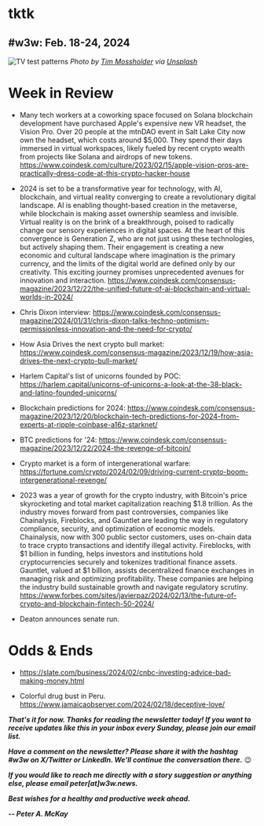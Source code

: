 # tktk
## #w3w: Feb. 18-24, 2024

![TV test patterns](https://images.unsplash.com/photo-1501141178950-e7fa06e4adf5)
*Photo by [Tim Mossholder](https://unsplash.com/@timmossholder?utm_content=creditCopyText&utm_medium=referral&utm_source=unsplash) via [Unsplash](https://unsplash.com/photos/close-up-photo-of-spmte-color-bars-oTjFWTHDRZQ?utm_content=creditCopyText&utm_medium=referral&utm_source=unsplash)*

<!--

Lede item. Riff on t-plus innovation in TV...

If you take a snapshot in time, TV looks like it's doing relatively better than print. But if you look at them at comparable distances in time from that point at which each started to be disrupted by the internet, they look remarkably similar.  

in my opinion, it's failing miserably at doing.

Advertising.


-->



# Week in Review

<!-- Prompt: Leo, please summarize the news article in this browser tab. I'm looking for a paragraph of 2-3 conversational sentences, suitable to use in a newsletter I'm working on. -->

<!-- Some early candidates. Frankly, all of these are unlikely to run. But they should all make for good personal reading and/or items to share on social... -->



- Many tech workers at a coworking space focused on Solana blockchain development have purchased Apple's expensive new VR headset, the Vision Pro. Over 20 people at the mtnDAO event in Salt Lake City now own the headset, which costs around $5,000. They spend their days immersed in virtual workspaces, likely fueled by recent crypto wealth from projects like Solana and airdrops of new tokens. https://www.coindesk.com/culture/2023/02/15/apple-vision-pros-are-practically-dress-code-at-this-crypto-hacker-house

- 2024 is set to be a transformative year for technology, with AI, blockchain, and virtual reality converging to create a revolutionary digital landscape. AI is enabling thought-based creation in the metaverse, while blockchain is making asset ownership seamless and invisible. Virtual reality is on the brink of a breakthrough, poised to radically change our sensory experiences in digital spaces. At the heart of this convergence is Generation Z, who are not just using these technologies, but actively shaping them. Their engagement is creating a new economic and cultural landscape where imagination is the primary currency, and the limits of the digital world are defined only by our creativity. This exciting journey promises unprecedented avenues for innovation and interaction. https://www.coindesk.com/consensus-magazine/2023/12/22/the-unified-future-of-ai-blockchain-and-virtual-worlds-in-2024/

- Chris Dixon interview: https://www.coindesk.com/consensus-magazine/2024/01/31/chris-dixon-talks-techno-optimism-permissionless-innovation-and-the-need-for-crypto/

- How Asia Drives the next crypto bull market: https://www.coindesk.com/consensus-magazine/2023/12/19/how-asia-drives-the-next-crypto-bull-market/

- Harlem Capital's list of unicorns founded by POC: https://harlem.capital/unicorns-of-unicorns-a-look-at-the-38-black-and-latino-founded-unicorns/

- Blockchain predictions for 2024: https://www.coindesk.com/consensus-magazine/2023/12/20/blockchain-tech-predictions-for-2024-from-experts-at-ripple-coinbase-a16z-starknet/

- BTC predictions for '24: https://www.coindesk.com/consensus-magazine/2023/12/22/2024-the-revenge-of-bitcoin/

- Crypto market is a form of intergenerational warfare: https://fortune.com/crypto/2024/02/09/driving-current-crypto-boom-intergenerational-revenge/

- 2023 was a year of growth for the crypto industry, with Bitcoin's price skyrocketing and total market capitalization reaching $1.8 trillion. As the industry moves forward from past controversies, companies like Chainalysis, Fireblocks, and Gauntlet are leading the way in regulatory compliance, security, and optimization of economic models. Chainalysis, now with 300 public sector customers, uses on-chain data to trace crypto transactions and identify illegal activity. Fireblocks, with $1 billion in funding, helps investors and institutions hold cryptocurrencies securely and tokenizes traditional finance assets. Gauntlet, valued at $1 billion, assists decentralized finance exchanges in managing risk and optimizing profitability. These companies are helping the industry build sustainable growth and navigate regulatory scrutiny.
https://www.forbes.com/sites/javierpaz/2024/02/13/the-future-of-crypto-and-blockchain-fintech-50-2024/




- Deaton announces senate run. <!-- Need link -->

# Odds & Ends
- https://slate.com/business/2024/02/cnbc-investing-advice-bad-making-money.html

- Colorful drug bust in Peru. https://www.jamaicaobserver.com/2024/02/18/deceptive-love/

_**That's it for now. Thanks for reading the newsletter today! If you want to receive updates like this in your inbox every Sunday, please join our email list.**_

_**Have a comment on the newsletter? Please share it with the hashtag #w3w on X/Twitter or LinkedIn. We'll continue the conversation there.**_ 😉

_**If you would like to reach me directly with a story suggestion or anything else, please email peter[at]w3w.news.**_

<!--Move this content to standing editorial policy page on the website.     _**Note: #Web3Weekly content is intended for journalistic purposes only, not as investment advice. Always [DYOR](https://www.urbandictionary.com/define.php?term=DYOR) and consult appropriate financial professionals before making investment decisions.**_ -->

_**Best wishes for a healthy and productive week ahead.**_  

_**-- Peter A. McKay**_  
